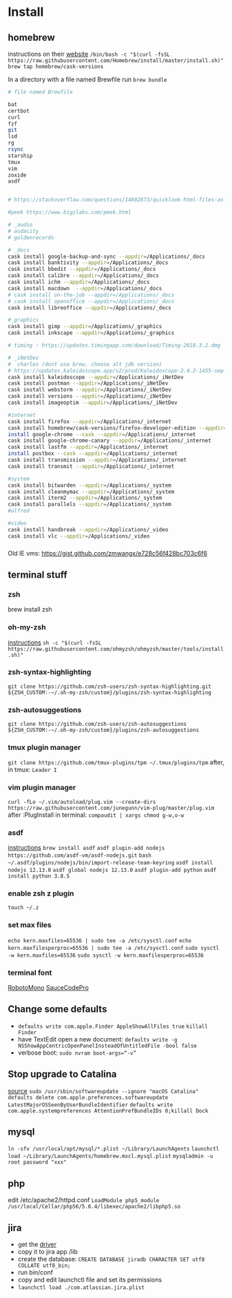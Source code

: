 # Install

## homebrew

instructions on their [website](http://brew.sh/)
`/bin/bash -c "$(curl -fsSL https://raw.githubusercontent.com/Homebrew/install/master/install.sh)"`
`brew tap homebrew/cask-versions`

In a directory with a file named Brewfile run `brew bundle`

```bash
# file named Brewfile

bat
certbot
curl
fzf
git
lsd
rg
rsync
starship
tmux
vim
zoxide
asdf


# https://stackoverflow.com/questions/14802873/quicklook-html-files-as-text-not-rendered-html

#peek https://www.bigzlabs.com/peek.html

# _audio
# audacity
# goldenrecords

# _docs
cask install google-backup-and-sync --appdir=/Applications/_docs
cask install banktivity --appdir=/Applications/_docs
cask install bbedit --appdir=/Applications/_docs
cask install calibre --appdir=/Applications/_docs
cask install ichm --appdir=/Applications/_docs
cask install macdown  --appdir=/Applications/_docs
# cask install on-the-job --appdir=/Applications/_docs
# cask install openoffice --appdir=/Applications/_docs
cask install libreoffice --appdir=/Applications/_docs

#_graphics
cask install gimp --appdir=/Applications/_graphics
cask install inkscape --appdir=/Applications/_graphics

# timing : https://updates.timingapp.com/download/Timing-2018.3.2.dmg

# _iNetDev
#  charles (dont use brew, choose alt jdk version)
# https://updates.kaleidoscope.app/v2/prod/Kaleidoscope-2.4.2-1455-sep-7-2021.app.zip
cask install kaleidoscope --appdir=/Applications/_iNetDev
cask install postman --appdir=/Applications/_iNetDev
cask install webstorm --appdir=/Applications/_iNetDev
cask install versions --appdir=/Applications/_iNetDev
cask install imageoptim --appdir=/Applications/_iNetDev

#internet
cask install firefox --appdir=/Applications/_internet
cask install homebrew/cask-versions/firefox-developer-edition --appdir=/Applications/_internet
install google-chrome --cask --appdir=/Applications/_internet
cask install google-chrome-canary --appdir=/Applications/_internet
cask install lastfm --appdir=/Applications/_internet
install postbox --cask --appdir=/Applications/_internet
cask install transmission --appdir=/Applications/_internet
cask install transmit --appdir=/Applications/_internet

#system
cask install bitwarden --appdir=/Applications/_system
cask install cleanmymac --appdir=/Applications/_system
cask install iterm2 --appdir=/Applications/_system
cask install parallels --appdir=/Applications/_system
#alfred

#video
cask install handbreak --appdir=/Applications/_video
cask install vlc --appdir=/Applications/_video


```

###

Old IE vms: https://gist.github.com/zmwangx/e728c56f428bc703c6f6

## terminal stuff

### zsh

brew install zsh

### oh-my-zsh

[instructions](https://github.com/robbyrussell/oh-my-zsh)
`sh -c "$(curl -fsSL https://raw.githubusercontent.com/ohmyzsh/ohmyzsh/master/tools/install.sh)"`

### zsh-syntax-highlighting

`git clone https://github.com/zsh-users/zsh-syntax-highlighting.git ${ZSH_CUSTOM:-~/.oh-my-zsh/custom}/plugins/zsh-syntax-highlighting`

### zsh-autosuggestions

`git clone https://github.com/zsh-users/zsh-autosuggestions ${ZSH_CUSTOM:-~/.oh-my-zsh/custom}/plugins/zsh-autosuggestions`

### tmux plugin manager

`git clone https://github.com/tmux-plugins/tpm ~/.tmux/plugins/tpm` after, in
tmux: `Leader I`

### vim plugin manager

`curl -fLo ~/.vim/autoload/plug.vim --create-dirs https://raw.githubusercontent.com/junegunn/vim-plug/master/plug.vim`
after :PlugInstall in terminal: `compaudit | xargs chmod g-w,o-w`

### asdf

[instructions](https://asdf-vm.com/#/core-manage-asdf-vm?id=install-asdf-vm)
`brew install asdf`
`asdf plugin-add nodejs https://github.com/asdf-vm/asdf-nodejs.git`
`bash ~/.asdf/plugins/nodejs/bin/import-release-team-keyring`
`asdf install nodejs 12.13.0`
`asdf global nodejs 12.13.0`
`asdf plugin-add python` `asdf install python 3.8.5`

### enable zsh z plugin

`touch ~/.z`

### set max files

`echo kern.maxfiles=65536 | sudo tee -a /etc/sysctl.conf`
`echo kern.maxfilesperproc=65536 | sudo tee -a /etc/sysctl.conf`
`sudo sysctl -w kern.maxfiles=65536`
`sudo sysctl -w kern.maxfilesperproc=65536`

### terminal font

[RobotoMono](https://github.com/ryanoasis/nerd-fonts/releases/download/v2.1.0/RobotoMono.zip)
[SauceCodePro](https://github.com/ryanoasis/nerd-fonts/releases/download/v2.1.0/SourceCodePro.zip)

## Change some defaults

- `defaults write com.apple.Finder AppleShowAllFiles true` `killall Finder`
- have TextEdit open a new document: `defaults write -g NSShowAppCentricOpenPanelInsteadOfUntitledFile -bool false`
- verbose boot: `sudo nvram boot-args=“-v”`

## Stop upgrade to Catalina

[source](https://apple.stackexchange.com/questions/367995/how-to-block-updates-to-mac-os-x-catalina)
`sudo /usr/sbin/softwareupdate --ignore "macOS Catalina"`
`defaults delete com.apple.preferences.softwareupdate LatestMajorOSSeenByUserBundleIdentifier`
`defaults write com.apple.systempreferences AttentionPrefBundleIDs 0;killall Dock`

## mysql

`ln -sfv /usr/local/opt/mysql/*.plist ~/Library/LaunchAgents`
`launchctl load ~/Library/LaunchAgents/homebrew.mxcl.mysql.plist`
`mysqladmin -u root password "xxx"`

## php

edit /etc/apache2/httpd.conf
`LoadModule php5_module /usr/local/Cellar/php56/5.6.4/libexec/apache2/libphp5.so`

## jira

- get the [driver](http://dev.mysql.com/downloads/connector/j)
- copy it to jira app /lib
- create the database:
  `CREATE DATABASE jiradb CHARACTER SET utf8 COLLATE utf8_bin;`
- run bin/conf
- copy and edit launchctl file and set its permissions
- `launchctl load ./com.atlassian.jira.plist`
